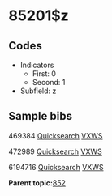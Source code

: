 # 85201$z

## Codes

-   Indicators
    -   First: 0
    -   Second: 1
-   Subfield: z

## Sample bibs

469384 [Quicksearch](https://search.library.yale.edu/catalog/469384) [VXWS](http://prodorbis.library.yale.edu:7014/vxws/GetHoldingsService?bibId=469384)

472989 [Quicksearch](https://search.library.yale.edu/catalog/472989) [VXWS](http://prodorbis.library.yale.edu:7014/vxws/GetHoldingsService?bibId=472989)

6194716 [Quicksearch](https://search.library.yale.edu/catalog/6194716) [VXWS](http://prodorbis.library.yale.edu:7014/vxws/GetHoldingsService?bibId=6194716)

**Parent topic:**[852](../../tags/852/852.md)


